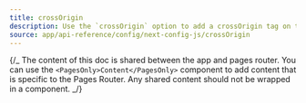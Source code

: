 ```yaml
---
title: crossOrigin
description: Use the `crossOrigin` option to add a crossOrigin tag on the `script` tags generated by `next/script` and `next/head`.
source: app/api-reference/config/next-config-js/crossOrigin
---
```


{/_ The content of this doc is shared between the app and pages router. You can use the `<PagesOnly>Content</PagesOnly>` component to add content that is specific to the Pages Router. Any shared content should not be wrapped in a component. _/}
